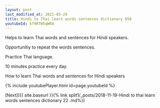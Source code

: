 ```yaml
---
layout: post
last_modified_at: 2021-03-29
title: Hindi to Thai learn words sentences dictionary 858 
youtubeId: kf9RTW5qWR4
---
```

 
 
Helps to learn Thai words and sentences for Hindi speakers.

Opportunitiy to repeat the words sentences. 

Practice Thai language. 
 
10 minutes practice every day. 
 
How to learn Thai words and sentences for Hindi speakers 
 
{% include youtubePlayer.html id=page.youtubeId %}
 
 
[Next]({{ site.baseurl }}{% link  split1/_posts/2018-11-19-Hindi to thai learn words sentences dictionary 22 .md%})
 
